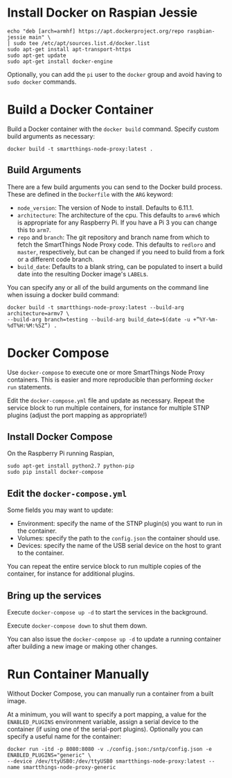 # Install Docker on Raspian Jessie

```
echo "deb [arch=armhf] https://apt.dockerproject.org/repo raspbian-jessie main" \
| sudo tee /etc/apt/sources.list.d/docker.list
sudo apt-get install apt-transport-https
sudo apt-get update
sudo apt-get install docker-engine
```

Optionally, you can add the `pi` user to the `docker` group and avoid having to `sudo docker` commands.

# Build a Docker Container

Build a Docker container with the `docker build` command. Specify custom build arguments as necessary:

```
docker build -t smartthings-node-proxy:latest .
```

## Build Arguments

There are a few build arguments you can send to the Docker build process. These are defined in the `Dockerfile` with the `ARG` keyword:

* `node_version`: The version of Node to install. Defaults to 6.11.1.
* `architecture`: The architecture of the cpu. This defaults to `armv6` which is appropriate for any Raspberry Pi. If you have a Pi 3 you can change this to `arm7`.
* `repo` and `branch`: The git repository and branch name from which to fetch the SmartThings Node Proxy code. This defaults to `redloro` and `master`, respectively, but can be changed if you need to build from a fork or a different code branch.
* `build_date`: Defaults to a blank string, can be populated to insert a build date into the resulting Docker image's `LABEL`s.

You can specify any or all of the build arguments on the command line when issuing a docker build command:

```
docker build -t smartthings-node-proxy:latest --build-arg architecture=armv7 \
--build-arg branch=testing --build-arg build_date=$(date -u +”%Y-%m-%dT%H:%M:%SZ”) .
```

# Docker Compose

Use `docker-compose` to execute one or more SmartThings Node Proxy containers. This is easier and more reproducible than performing `docker run` statements.

Edit the `docker-compose.yml` file and update as necessary. Repeat the service block to run multiple containers, for instance for multiple STNP plugins (adjust the port mapping as appropriate!)

## Install Docker Compose

On the Raspberry Pi running Raspian,

```
sudo apt-get install python2.7 python-pip
sudo pip install docker-compose
```

## Edit the `docker-compose.yml`

Some fields you may want to update:

* Environment: specify the name of the STNP plugin(s) you want to run in the container.
* Volumes: specify the path to the `config.json` the container should use.
* Devices: specify the name of the USB serial device on the host to grant to the container.

You can repeat the entire service block to run multiple copies of the container, for instance for additional plugins.

## Bring up the services

Execute `docker-compose up -d` to start the services in the background.

Execute `docker-compose down` to shut them down.

You can also issue the `docker-compose up -d` to update a running container after building a new image or making other changes.

# Run Container Manually

Without Docker Compose, you can manually run a container from a built image.

At a minimum, you will want to specify a port mapping, a value for the `ENABLED_PLUGINS` environment variable, assign a serial device to the container (if using one of the serial-port plugins). Optionally you can specify a useful name for the container:

```
docker run -itd -p 8080:8080 -v ./config.json:/sntp/config.json -e ENABLED_PLUGINS="generic" \
--device /dev/ttyUSB0:/dev/ttyUSB0 smartthings-node-proxy:latest --name smartthings-node-proxy-generic
```
